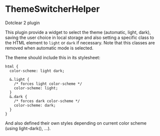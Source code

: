 # ThemeSwitcherHelper

Dotclear 2 plugin

This plugin provide a widget to select the theme (automatic, light, dark), saving the user choice in local storage and also setting a specific class to the HTML element to `light` or `dark` if necessary. Note that this classes are removed when automatic mode is selected.

The theme should include this in its stylesheet:

```language-css
html {
  color-scheme: light dark;

  &.light {
    /* forces light color-scheme */
    color-scheme: light;
  }
  &.dark {
    /* forces dark color-scheme */
    color-scheme: dark;
  }
}
```

And also defined their own styles depending on current color scheme (using light-dark(), …).

